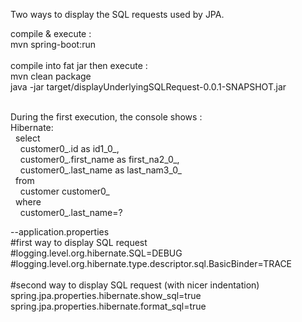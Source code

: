 Two ways to display the SQL requests used by JPA.

compile & execute :<br/>
mvn spring-boot:run<br/>
<br/>
compile into fat jar then execute :<br/>
mvn clean package<br/>
java -jar target/displayUnderlyingSQLRequest-0.0.1-SNAPSHOT.jar<br/>
<br/>

During the first execution, the console shows : <br/>
Hibernate:<br/>
&nbsp;&nbsp;select<br/>
&nbsp;&nbsp;&nbsp;&nbsp;customer0_.id as id1_0_,<br/>
&nbsp;&nbsp;&nbsp;&nbsp;customer0_.first_name as first_na2_0_,<br/>
&nbsp;&nbsp;&nbsp;&nbsp;customer0_.last_name as last_nam3_0_<br/>
&nbsp;&nbsp;from<br/>
&nbsp;&nbsp;&nbsp;&nbsp;customer customer0_<br/>
&nbsp;&nbsp;where<br/>
&nbsp;&nbsp;&nbsp;&nbsp;customer0_.last_name=?<br/>

--application.properties<br/>
 #first way to display SQL request<br/>
 #logging.level.org.hibernate.SQL=DEBUG<br/>
 #logging.level.org.hibernate.type.descriptor.sql.BasicBinder=TRACE<br/>
<br/>
 #second way to display SQL request (with nicer indentation)<br/>
spring.jpa.properties.hibernate.show_sql=true<br/>
spring.jpa.properties.hibernate.format_sql=true<br/>
<br/>